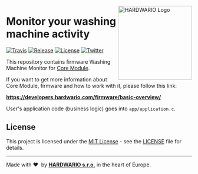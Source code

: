 <a href="https://www.hardwario.com/"><img src="https://www.hardwario.com/ci/assets/hw-logo.svg" width="200" alt="HARDWARIO Logo" align="right"></a>

# Monitor your washing machine activity

[![Travis](https://img.shields.io/travis/bigclownprojects/bcf-radio-washing-machine-monitor/master.svg)](https://travis-ci.org/bigclownprojects/bcf-radio-washing-machine-monitor)
[![Release](https://img.shields.io/github/release/bigclownprojects/bcf-radio-washing-machine-monitor.svg)](https://github.com/bigclownprojects/bcf-radio-washing-machine-monitor/releases)
[![License](https://img.shields.io/github/license/bigclownprojects/bcf-radio-washing-machine-monitor.svg)](https://github.com/bigclownprojects/bcf-radio-washing-machine-monitor/blob/master/LICENSE)
[![Twitter](https://img.shields.io/twitter/follow/hardwario_en.svg?style=social&label=Follow)](https://twitter.com/hardwario_en)

This repository contains firmware Washing Machine Monitor for [Core Module](https://shop.bigclown.com/core-module).

If you want to get more information about Core Module, firmware and how to work with it, please follow this link:

**https://developers.hardwario.com/firmware/basic-overview/**

User's application code (business logic) goes into `app/application.c`.

## License

This project is licensed under the [MIT License](https://opensource.org/licenses/MIT/) - see the [LICENSE](LICENSE) file for details.

---

Made with &#x2764;&nbsp; by [**HARDWARIO s.r.o.**](https://www.hardwario.com/) in the heart of Europe.
